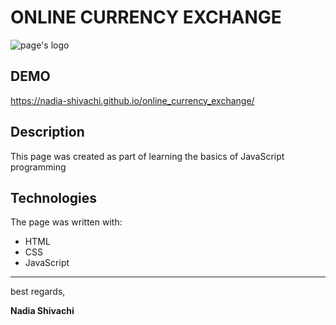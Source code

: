 # ONLINE CURRENCY EXCHANGE
![page's logo](https://www.varchev.com/wp-content/uploads/2015/06/eurusd132-1.jpg)


## DEMO

https://nadia-shivachi.github.io/online_currency_exchange/

## Description
This page was created as part of learning the basics of JavaScript programming
## Technologies
The page was written with:

- HTML
- CSS
- JavaScript

----------------
best regards,

**Nadia Shivachi**